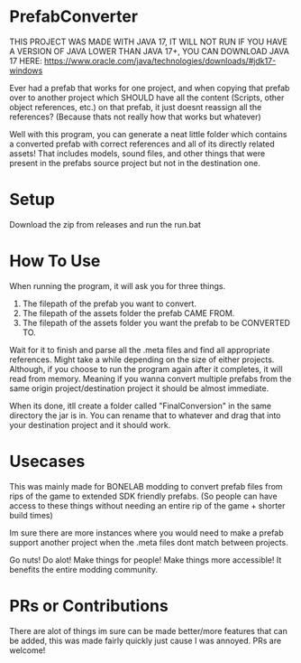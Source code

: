 # PrefabConverter
THIS PROJECT WAS MADE WITH JAVA 17, IT WILL NOT RUN IF YOU HAVE A VERSION OF JAVA LOWER THAN JAVA 17+, YOU CAN DOWNLOAD JAVA 17 HERE: https://www.oracle.com/java/technologies/downloads/#jdk17-windows


Ever had a prefab that works for one project, and when copying that prefab over to another project which SHOULD have all the content (Scripts, other object references, etc.) 
on that prefab, it just doesnt reassign all the references? (Because thats not really how that works but whatever) 

Well with this program, you can generate a neat little folder which
contains a converted prefab with correct references and all of its directly related assets! That includes models, sound files, and other things that were present in the
prefabs source project but not in the destination one.

# Setup
Download the zip from releases and run the run.bat

# How To Use
When running the program, it will ask you for three things.
1) The filepath of the prefab you want to convert.
2) The filepath of the assets folder the prefab CAME FROM.
3) The filepath of the assets folder you want the prefab to be CONVERTED TO.

Wait for it to finish and parse all the .meta files and find all appropriate references. Might take a while depending on the size of either projects.
Although, if you choose to run the program again after it completes, it will read from memory. Meaning if you wanna convert multiple prefabs from the same origin project/destination project it should be almost immediate.

When its done, itll create a folder called "FinalConversion" in the same directory the jar is in. You can rename that to whatever and drag that into your destination project and it should work.

# Usecases
This was mainly made for BONELAB modding to convert prefab files from rips of the game to extended SDK friendly prefabs. (So people can have access to these things without needing an entire rip of the game + shorter build times)

Im sure there are more instances where you would need to make a prefab support another project when the .meta files dont match between projects. 

Go nuts! Do alot!
Make things for people! Make things more accessible! It benefits the entire modding community.

# PRs or Contributions
There are alot of things im sure can be made better/more features that can be added, this was made fairly quickly just cause I was annoyed. PRs are welcome!
